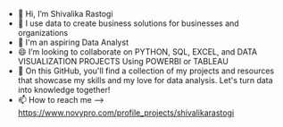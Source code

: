 - 👋 Hi, I’m Shivalika Rastogi
- 👀 I use data to create business solutions for businesses and organizations
- 🌱 I'm an aspiring Data Analyst 
- 😄 I’m looking to collaborate on PYTHON, SQL, EXCEL, and DATA VISUALIZATION PROJECTS Using POWERBI or TABLEAU
- 🌱 On this GitHub, you'll find a collection of my projects and resources that showcase my skills and my love for data analysis. Let's turn data into knowledge together!
- 📫 How to reach me --> https://www.novypro.com/profile_projects/shivalikarastogi

<!--
**ShivalikaRastogi/ShivalikaRastogi** is a ✨ _special_ ✨ repository because its `README.md` (this file) appears on your GitHub profile.

Here are some ideas to get you started:

- 🔭 I’m currently working on ...
- 🌱 I’m currently learning ...
- 👯 I’m looking to collaborate on ...
- 🤔 I’m looking for help with ...
- 💬 Ask me about ...
- 📫 How to reach me: ...
- 😄 Pronouns: ...
- ⚡ Fun fact: ...
-->
